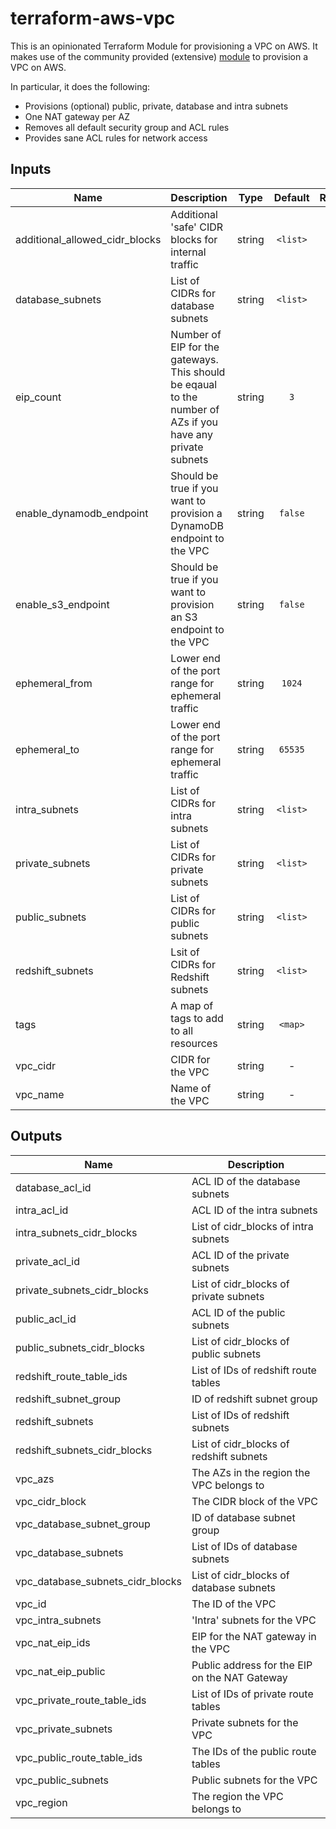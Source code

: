 # terraform-aws-vpc

This is an opinionated Terraform Module for provisioning a VPC on AWS. It makes use of the community
provided (extensive) [module](https://github.com/terraform-aws-modules/terraform-aws-vpc) to
provision a VPC on AWS.

In particular, it does the following:

- Provisions (optional) public, private, database and intra subnets
- One NAT gateway per AZ
- Removes all default security group and ACL rules
- Provides sane ACL rules for network access

## Inputs

| Name | Description | Type | Default | Required |
|------|-------------|:----:|:-----:|:-----:|
| additional_allowed_cidr_blocks | Additional 'safe' CIDR blocks for internal traffic | string | `<list>` | no |
| database_subnets | List of CIDRs for database subnets | string | `<list>` | no |
| eip_count | Number of EIP for the gateways. This should be eqaual to the number of AZs if you have any private subnets | string | `3` | no |
| enable_dynamodb_endpoint | Should be true if you want to provision a DynamoDB endpoint to the VPC | string | `false` | no |
| enable_s3_endpoint | Should be true if you want to provision an S3 endpoint to the VPC | string | `false` | no |
| ephemeral_from | Lower end of the port range for ephemeral traffic | string | `1024` | no |
| ephemeral_to | Lower end of the port range for ephemeral traffic | string | `65535` | no |
| intra_subnets | List of CIDRs for intra subnets | string | `<list>` | no |
| private_subnets | List of CIDRs for private subnets | string | `<list>` | no |
| public_subnets | List of CIDRs for public subnets | string | `<list>` | no |
| redshift_subnets | Lsit of CIDRs for Redshift subnets | string | `<list>` | no |
| tags | A map of tags to add to all resources | string | `<map>` | no |
| vpc_cidr | CIDR for the VPC | string | - | yes |
| vpc_name | Name of the VPC | string | - | yes |

## Outputs

| Name | Description |
|------|-------------|
| database_acl_id | ACL ID of the database subnets |
| intra_acl_id | ACL ID of the intra subnets |
| intra_subnets_cidr_blocks | List of cidr_blocks of intra subnets |
| private_acl_id | ACL ID of the private subnets |
| private_subnets_cidr_blocks | List of cidr_blocks of private subnets |
| public_acl_id | ACL ID of the public subnets |
| public_subnets_cidr_blocks | List of cidr_blocks of public subnets |
| redshift_route_table_ids | List of IDs of redshift route tables |
| redshift_subnet_group | ID of redshift subnet group |
| redshift_subnets | List of IDs of redshift subnets |
| redshift_subnets_cidr_blocks | List of cidr_blocks of redshift subnets |
| vpc_azs | The AZs in the region the VPC belongs to |
| vpc_cidr_block | The CIDR block of the VPC |
| vpc_database_subnet_group | ID of database subnet group |
| vpc_database_subnets | List of IDs of database subnets |
| vpc_database_subnets_cidr_blocks | List of cidr_blocks of database subnets |
| vpc_id | The ID of the VPC |
| vpc_intra_subnets | 'Intra' subnets for the VPC |
| vpc_nat_eip_ids | EIP for the NAT gateway in the VPC |
| vpc_nat_eip_public | Public address for the EIP on the NAT Gateway |
| vpc_private_route_table_ids | List of IDs of private route tables |
| vpc_private_subnets | Private subnets for the VPC |
| vpc_public_route_table_ids | The IDs of the public route tables |
| vpc_public_subnets | Public subnets for the VPC |
| vpc_region | The region the VPC belongs to |
